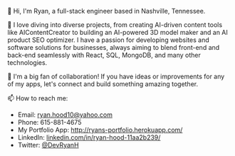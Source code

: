 👋 Hi, I'm Ryan, a full-stack engineer based in Nashville, Tennessee.

🚀 I love diving into diverse projects, from creating AI-driven content tools like AIContentCreator to building an AI-powered 3D model maker and an AI product SEO optimizer. I have a passion for developing websites and software solutions for businesses, always aiming to blend front-end and back-end seamlessly with React, SQL, MongoDB, and many other technologies.

🤝 I'm a big fan of collaboration! If you have ideas or improvements for any of my apps, let's connect and build something amazing together.



📫 How to reach me:
- Email: ryan.hood10@yahoo.com
- Phone: 615-881-4675
- My Portfolio App: http://ryans-portfolio.herokuapp.com/
- LinkedIn: [linkedin.com/in/ryan-hood-11aa2b239/](https://www.linkedin.com/in/ryan-hood-11aa2b239/)
- Twitter: [@DevRyanH](https://twitter.com/DevRyanH)

<!---
ryanhood10/ryanhood10 is a ✨ special ✨ repository because its `README.md` (this file) appears on your GitHub profile.
You can click the Preview link to take a look at your changes.
--->
